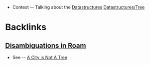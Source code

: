 - Context -- Talking about the [Datastructures](<Datastructures.md>) [Datastructures/Tree](<Datastructures/Tree.md>)

# Backlinks
## [Disambiguations in Roam](<Disambiguations in Roam.md>)
- See -- [A City is Not A Tree](<A City is Not A Tree.md>)

